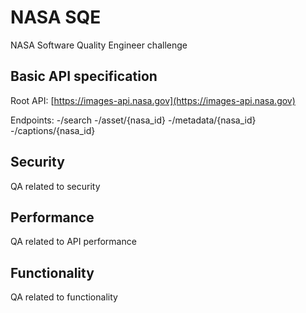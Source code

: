 # NASA SQE

NASA Software Quality Engineer challenge

## Basic API specification

Root API: [https://images-api.nasa.gov](https://images-api.nasa.gov)

Endpoints:
-/search
-/asset/{nasa_id}
-/metadata/{nasa_id}
-/captions/{nasa_id}


## Security

QA related to security

## Performance

QA related to API performance

## Functionality

QA related to functionality
